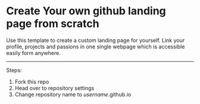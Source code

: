 # Create Your own github landing page from scratch
Use this template to create a custom landing page for yourself. Link your profile, projects and passions in one single webpage which is accessible easily form anywhere.  

-----
Steps:

1. Fork this repo
2. Head over to repository settings
3. Change repository name to _username_.github.io
